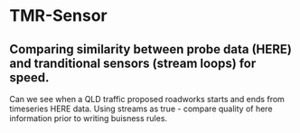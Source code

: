 # TMR-Sensor
## Comparing similarity between probe data (HERE) and tranditional sensors (stream loops) for speed.

Can we see when a QLD traffic proposed roadworks starts and ends from timeseries HERE data.
Using streams as true - compare quality of here information prior to writing buisness rules.
